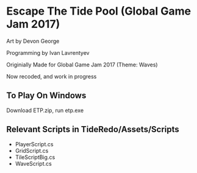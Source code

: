 # Escape The Tide Pool (Global Game Jam 2017)

Art by Devon George

Programming by Ivan Lavrentyev

Originially Made for Global Game Jam 2017 (Theme: Waves)

Now recoded, and work in progress

## To Play On Windows

Download ETP.zip, run etp.exe

## Relevant Scripts in TideRedo/Assets/Scripts

- PlayerScript.cs
- GridScript.cs
- TileScriptBig.cs
- WaveScript.cs





